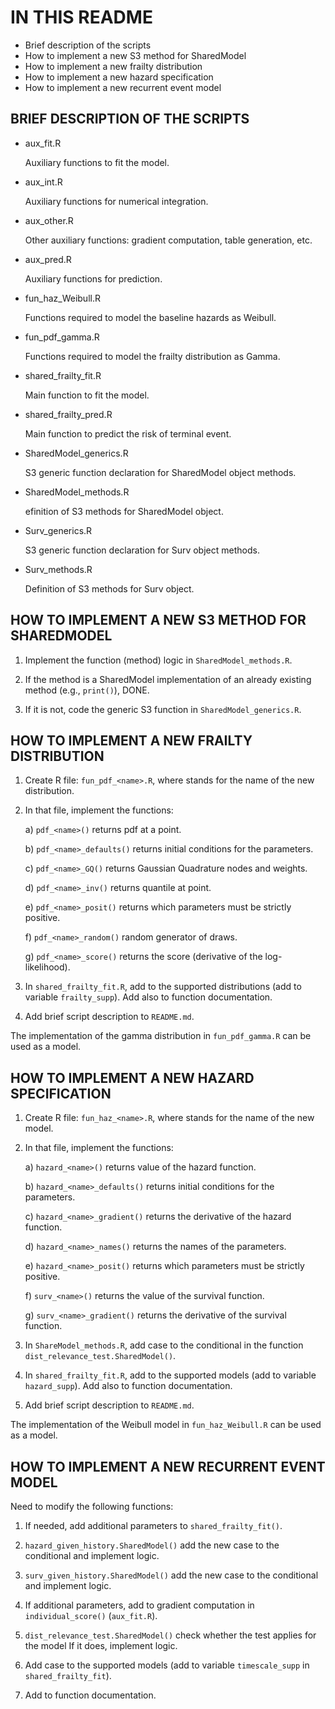 # IN THIS README

- Brief description of the scripts
- How to implement a new S3 method for SharedModel
- How to implement a new frailty distribution
- How to implement a new hazard specification
- How to implement a new recurrent event model

## BRIEF DESCRIPTION OF THE SCRIPTS

- aux_fit.R

    Auxiliary functions to fit the model.

- aux_int.R

    Auxiliary functions for numerical integration.

- aux_other.R

    Other auxiliary	functions: gradient computation, table generation, etc.

- aux_pred.R

    Auxiliary functions for prediction.

- fun_haz_Weibull.R

    Functions required to model the baseline hazards as Weibull.

- fun_pdf_gamma.R

    Functions required to model the frailty distribution as Gamma.

- shared_frailty_fit.R

    Main function to fit the model.

- shared_frailty_pred.R

    Main function to predict the risk of terminal event.

- SharedModel_generics.R

    S3 generic function declaration for SharedModel object methods.

- SharedModel_methods.R

    efinition of S3 methods for SharedModel object.

- Surv_generics.R

    S3 generic function declaration for Surv object methods.

- Surv_methods.R

    Definition of S3 methods for Surv object.

## HOW TO IMPLEMENT A NEW S3 METHOD FOR SHAREDMODEL

1) Implement the function (method) logic in `SharedModel_methods.R`.

2) If the method is a SharedModel implementation of an already existing method (e.g., `print()`), DONE.

3) If it is not, code the generic S3 function in `SharedModel_generics.R`.

## HOW TO IMPLEMENT A NEW FRAILTY DISTRIBUTION

1) Create R file: `fun_pdf_<name>.R`, where <name> stands for the name of the new distribution.

2) In that file, implement the functions:

    a) `pdf_<name>()` returns pdf at a point.

    b) `pdf_<name>_defaults()` returns initial conditions for the parameters.

    c) `pdf_<name>_GQ()` returns Gaussian Quadrature nodes and weights.

    d) `pdf_<name>_inv()` returns quantile at point.

    e) `pdf_<name>_posit()` returns which parameters must be strictly positive.

    f) `pdf_<name>_random()` random generator of draws.

    g) `pdf_<name>_score()` returns the score (derivative of the log-likelihood).

3) In `shared_frailty_fit.R`, add <name> to the supported distributions (add to variable `frailty_supp`). Add also to function documentation.

4) Add brief script description to `README.md`.

The implementation of the gamma distribution in `fun_pdf_gamma.R` can be used as a model.

## HOW TO IMPLEMENT A NEW HAZARD SPECIFICATION

1) Create R file: `fun_haz_<name>.R`, where <name> stands for the name of the new model.

2) In that file, implement the functions:

    a) `hazard_<name>()` returns value of the hazard function.

    b) `hazard_<name>_defaults()` returns initial conditions for the parameters.

    c) `hazard_<name>_gradient()` returns the derivative of the hazard function.

    d) `hazard_<name>_names()` returns the names of the parameters.

    e) `hazard_<name>_posit()` returns which parameters must be strictly positive.

    f) `surv_<name>()` returns the value of the survival function.

    g) `surv_<name>_gradient()` returns the derivative of the survival function.

3) In `ShareModel_methods.R`, add case to the conditional in the function `dist_relevance_test.SharedModel()`.

4) In `shared_frailty_fit.R`, add <name> to the supported models (add to variable `hazard_supp`). Add also to function documentation.

5) Add brief script description to `README.md`.

The implementation of the Weibull model in `fun_haz_Weibull.R` can be used as a model.

## HOW TO IMPLEMENT A NEW RECURRENT EVENT MODEL

Need to modify the following functions:

1) If needed, add additional parameters to `shared_frailty_fit()`.

2) `hazard_given_history.SharedModel()` add the new case to the conditional and implement logic.

3) `surv_given_history.SharedModel()` add the new case to the conditional and implement logic.

4) If additional parameters, add to gradient computation in `individual_score()` (`aux_fit.R`).

5) `dist_relevance_test.SharedModel()` check whether the test applies for the model If it does, implement logic.

6) Add case to the supported models (add to variable 
`timescale_supp` in `shared_frailty_fit`).

7) Add to function documentation.